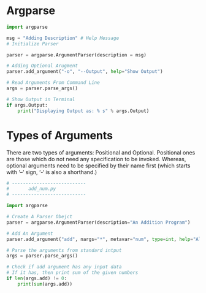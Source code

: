 # Argparse
```python
import argparse

msg = "Adding Description" # Help Message
# Initialize Parser

parser = argparse.ArgumentParser(description = msg)

# Adding Optional Arugment
parser.add_argument("-o", "--Output", help="Show Output")

# Read Arguments From Command Line
args = parser.parse_args()

# Show Output in Terminal
if args.Output:
    print("Displaying Output as: % s" % args.Output)
```

# Types of Arguments
There are two types of arguments: Positional and Optional. 
Positional ones are those which do not need any specification to be invoked. Whereas, optional arguments need to be specified by their name first (which starts with ‘–‘ sign, ‘-‘ is also a shorthand.)


```python
# ---------------------------
#       add_num.py
# ---------------------------

import argparse

# Create A Parser Obejct
parser = argparse.ArgumentParser(description="An Addition Program")

# Add An Argument
parser.add_argument("add", nargs="*", metavar="num", type=int, help="All the numbers seperated bys spaces will be added.")

# Parse the arguments from standard intput
args = parser.parse_args()

# Check if add argument has any input data
# If it has, then print sum of the given numbers
if len(args.add) != 0:
    print(sum(args.add))
```